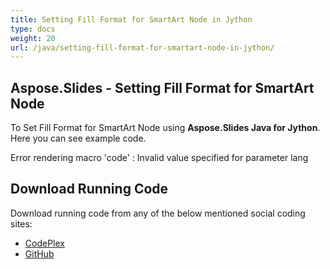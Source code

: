 ```yaml
---
title: Setting Fill Format for SmartArt Node in Jython
type: docs
weight: 20
url: /java/setting-fill-format-for-smartart-node-in-jython/
---
```


## **Aspose.Slides - Setting Fill Format for SmartArt Node**
To Set Fill Format for SmartArt Node using **Aspose.Slides Java for Jython**. Here you can see example code.

Error rendering macro 'code' : Invalid value specified for parameter lang
## **Download Running Code**
Download running code from any of the below mentioned social coding sites:

- [CodePlex](https://asposeslidesjavajython.codeplex.com/releases/view/620122)
- [GitHub](https://github.com/aspose-slides/Aspose.Slides-for-Java/releases/tag/Aspose.Slides_Java_for_Jython-v1.0)
